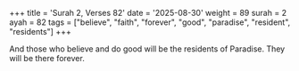 +++
title = 'Surah 2, Verses 82'
date = '2025-08-30'
weight = 89
surah = 2
ayah = 82
tags = ["believe", "faith", "forever", "good", "paradise", "resident", "residents"]
+++

And those who believe and do good will be the residents of Paradise. They will be there forever.